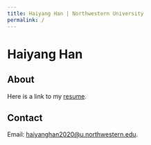 ```yaml
---
title: Haiyang Han | Northwestern University
permalink: /
---
```

Haiyang Han
=======
About
-----------
Here is a link to my [resume](users.eecs.northwestern.edu/~hhu010/docs/cv_hhy.pdf).

Contact
-----------
Email: [haiyanghan2020@u.northwestern.edu](mailto:haiyanghan2020@u.northwestern.edu).
